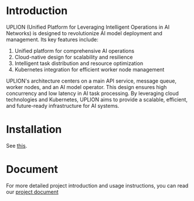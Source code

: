 # Introduction

UPLION (Unified Platform for Leveraging Intelligent Operations in AI Networks) is designed to revolutionize AI model deployment and management. Its key features include:

1. Unified platform for comprehensive AI operations
2. Cloud-native design for scalability and resilience
3. Intelligent task distribution and resource optimization
4. Kubernetes integration for efficient worker node management

UPLION's architecture centers on a main API service, message queue, worker nodes, and an AI model operator. This design ensures high concurrency and low latency in AI task processing. By leveraging cloud technologies and Kubernetes, UPLION aims to provide a scalable, efficient, and future-ready infrastructure for AI systems.

# Installation

See [this](https://github.com/uplion/infra-config?tab=readme-ov-file#how-to-use).

# Document

For more detailed project introduction and usage instructions, you can read our [project document](../Document.md)
